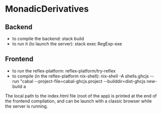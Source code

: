 # MonadicDerivatives

## Backend

- to compile the backend: stack build
- to run it (to launch the server): stack exec RegExp-exe

## Frontend

- to run the reflex-platform: reflex-platform/try-reflex
- to compile (in the reflex-platform nix-shell):
  nix-shell -A shells.ghcjs --run "cabal --project-file=cabal-ghcjs.project --builddir=dist-ghcjs new-build a
  
The local path to the index.html file (root of the app) is printed at the end of the frontend compilation, and can be
launch with a classic browser while the server is running.

